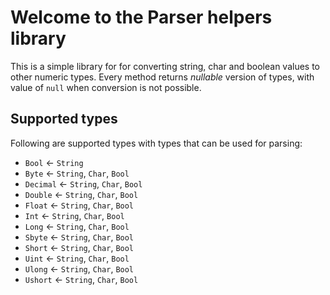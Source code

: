 
# Welcome to the Parser helpers library

This is a simple library for for converting string, char and boolean values to other numeric types.
Every method returns *nullable* version of types, with value of `null` when conversion is not possible.

## Supported types

Following are supported types with types that can be used for parsing:
- `Bool` <- `String`
- `Byte` <- `String`, `Char`, `Bool`
- `Decimal`	<- `String`, `Char`, `Bool`
- `Double` <- `String`, `Char`, `Bool`
- `Float` <- `String`, `Char`, `Bool`
- `Int` <- `String`, `Char`, `Bool`
- `Long` <- `String`, `Char`, `Bool`
- `Sbyte` <- `String`, `Char`, `Bool`
- `Short` <- `String`, `Char`, `Bool`
- `Uint` <- `String`, `Char`, `Bool`
- `Ulong` <- `String`, `Char`, `Bool`
- `Ushort` <- `String`, `Char`, `Bool`
